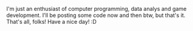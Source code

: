 I'm just an enthusiast of computer programming, data analys and game development. I'll be posting some code now and then btw, but that's it. That's all, folks! Have a nice day! :D

<!---
1Lino/1Lino is a ✨ special ✨ repository because its `README.md` (this file) appears on your GitHub profile.
You can click the Preview link to take a look at your changes.
--->
